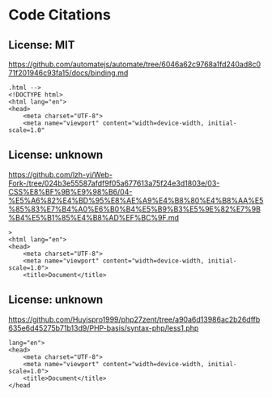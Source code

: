 # Code Citations

## License: MIT
https://github.com/automatejs/automate/tree/6046a62c9768a1fd240ad8c071f201946c93fa15/docs/binding.md

```
.html -->
<!DOCTYPE html>
<html lang="en">
<head>
    <meta charset="UTF-8">
    <meta name="viewport" content="width=device-width, initial-scale=1.0"
```


## License: unknown
https://github.com/lzh-yi/Web-Fork-/tree/024b3e55587afdf9f05a677613a75f24e3d1803e/03-CSS%E8%BF%9B%E9%98%B6/04-%E5%A6%82%E4%BD%95%E8%AE%A9%E4%B8%80%E4%B8%AA%E5%85%83%E7%B4%A0%E6%B0%B4%E5%B9%B3%E5%9E%82%E7%9B%B4%E5%B1%85%E4%B8%AD%EF%BC%9F.md

```
>
<html lang="en">
<head>
    <meta charset="UTF-8">
    <meta name="viewport" content="width=device-width, initial-scale=1.0">
    <title>Document</title>
```


## License: unknown
https://github.com/Huyispro1999/php27zent/tree/a90a6d13986ac2b26dffb635e6d45275b71b13d9/PHP-basis/syntax-php/less1.php

```
lang="en">
<head>
    <meta charset="UTF-8">
    <meta name="viewport" content="width=device-width, initial-scale=1.0">
    <title>Document</title>
</head
```

